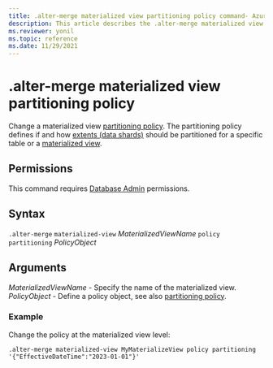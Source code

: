 ```yaml
---
title: .alter-merge materialized view partitioning policy command- Azure Data Explorer
description: This article describes the .alter-merge materialized view partitioning policy command in Azure Data Explorer.
ms.reviewer: yonil
ms.topic: reference
ms.date: 11/29/2021
---
```

# .alter-merge materialized view partitioning policy

Change a materialized view [partitioning policy](partitioningpolicy.md). The partitioning policy defines if and how [extents (data shards)](../management/extents-overview.md) should be partitioned for a specific table or a [materialized view](materialized-views/materialized-view-overview.md).

## Permissions

This command requires [Database Admin](access-control/role-based-access-control.md) permissions.

## Syntax

`.alter-merge` `materialized-view` *MaterializedViewName* `policy` `partitioning` *PolicyObject*

## Arguments

*MaterializedViewName* - Specify the name of the materialized view.
*PolicyObject* - Define a policy object, see also [partitioning policy](partitioningpolicy.md).

### Example

Change the policy at the materialized view level:

```kusto
.alter-merge materialized-view MyMaterializeView policy partitioning '{"EffectiveDateTime":"2023-01-01"}'
```
